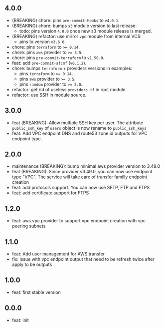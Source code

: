 
## 4.0.0

* (BREAKING) chore: pins `pre-commit-hooks` to `v4.0.1`.
* (BREAKING) chore: bumps `s3` module version to last release:
  - todo: pins version `4.0.0` once new s3 module release is merged.
* (BREAKING) refactor: use mirror `vpc` module from internal VCS:
  - pins to version `v3.6.0`.
* chore: pins `terraform` to `>= 0.14`.
* chore: pins `aws` provider to `>= 3.5`.
* chore: pins `pre-commit-terraform` to `v1.50.0`.
* feat: add `pre-commit-afcmf` (`v0.1.2`).
* chore: bumps `terraform` + providers versions in examples:
  - pins `terraform` to `>= 0.14`.
  - pins `aws` provider to `>= 3.5`.
  - pins `random` provider to `>= 3.0`.
* refactor: get rid of useless `providers.tf` in root module.
* refactor: use SSH in module source.

## 3.0.0

* feat (BREAKING): Allow multiple SSH key per user. The attribute `public_ssh_key` of `users` object is now rename to `public_ssh_keys`
* feat: Add VPC endpoint DNS and route53 zone id outputs for VPC endpoint type.

## 2.0.0

* maintenance (BREAKING): bump minimal aws provider version to 3.49.0
* feat (BREAKING): Since provider v3.49.0, you can now use endpoint type "VPC". The service will take care of transfer familly endpoint creation
* feat: add protocols support. You can now use SFTP, FTP and FTPS
* feat: add certificate support for FTPS

## 1.2.0

* feat: aws.vpc provider to support vpc endpoint creation with vpc peering subnets

## 1.1.0

* feat: Add user management for AWS transfer
* fix: issue with vpc endpoint output that need to be refresh twice after apply to be outputs

## 1.0.0

* feat: first stable version

## 0.0.0

* feat: init

